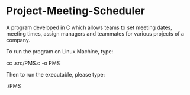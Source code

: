 # Project-Meeting-Scheduler
A program developed in C which allows teams to set meeting dates, meeting times, assign managers and teammates for various projects of a company.

To run the program on Linux Machine, type:

cc .src/PMS.c -o PMS

Then to run the executable, please type:

./PMS

